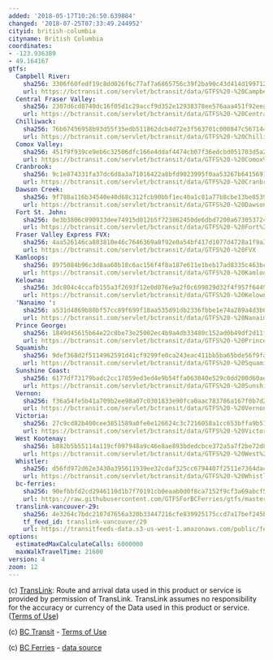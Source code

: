 ```yaml
---
added: '2018-05-17T10:26:50.639884'
changed: '2018-07-25T07:33:49.244952'
cityid: british-columbia
cityname: British Columbia
coordinates:
- -123.936389
- 49.164167
gtfs:
  Campbell River:
    sha256: 3306f60fedf19c8dd026f6c77af7a6865756c39f2ba90c43d414d199712b20b6
    url: https://bctransit.com/servlet/bctransit/data/GTFS%20-%20Campbell%20River
  Central Fraser Valley:
    sha256: 2307d6cd8740dc16f05d1c29accf9d352e12938378ee576aaa451f92eea9aa0b
    url: https://bctransit.com/servlet/bctransit/data/GTFS%20-%20Central%20Fraser%20Valley
  Chilliwack:
    sha256: 76b67456958b93d55f35edb511862dcb4d72e3f563701c000847c56714420abc
    url: https://bctransit.com/servlet/bctransit/data/GTFS%20-%20Chilliwack
  Comox Valley:
    sha256: 451f9f939ce9eb6c32506dfc166e4ddaf4474cb07f36edcbd051703d5a26a2eb
    url: https://bctransit.com/servlet/bctransit/data/GTFS%20-%20Comox%20Valley
  Cranbrook:
    sha256: 9c1e874331fa37dc6d8a3a71016422a8bfd9023995f0aa53267b64156910d565
    url: https://bctransit.com/servlet/bctransit/data/GTFS%20-%20Cranbrook
  Dawson Creek:
    sha256: 9f788a116b34540e40d68c312fcb90bbf1ec40a1c81a77b8cbe13be85392f1a1
    url: https://bctransit.com/servlet/bctransit/data/GTFS%20-%20Dawson%20Creek
  Fort St. John:
    sha256: 0e3b3806c890933dee74915d012b5f723862450de6dbd7200a673053724f4e4a
    url: https://bctransit.com/servlet/bctransit/data/GTFS%20-%20Fort%20St%20John
  Fraser Valley Express FVX:
    sha256: 4aa526146ca883810e46c7646369a8f92e0a54bf417d1077d4728a1f9a3e832f
    url: https://bctransit.com/servlet/bctransit/data/GTFS%20-%20FVX
  Kamloops:
    sha256: 8975084b96c3d8aa60b18c6ac156f4f8a187e611e1beb17ad8335c463bc1e8c0
    url: https://bctransit.com/servlet/bctransit/data/GTFS%20-%20Kamloops
  Kelowna:
    sha256: 3dc804c4ccafb155a3f2693f12e0d876e9a2f0c699829d32f4f957f64496f881
    url: https://bctransit.com/servlet/bctransit/data/GTFS%20-%20Kelowna
  'Nanaimo ':
    sha256: a531d4869b80bf57cc89f699f18aa535d91db2336fbbe1e74a289a4d3b66dbf0
    url: https://bctransit.com/servlet/bctransit/data/GTFS%20-%20Nanaimo
  Prince George:
    sha256: 1849d45615b64e22c8be73e25002ec4b9a4db33480c152ad0b49df2d11fff309
    url: https://bctransit.com/servlet/bctransit/data/GTFS%20-%20Prince%20George
  Squamish:
    sha256: 9def368d2f5114962591d41cf9299fe0ca243eac411bb5ba65bde56f9fab6b64
    url: https://bctransit.com/servlet/bctransit/data/GTFS%20-%20Squamish
  Sunshine Coast:
    sha256: 6177df73179badc2cc17859ed3ed4e9b54ffa063040e529c0dd200d60aec19d8
    url: https://bctransit.com/servlet/bctransit/data/GTFS%20-%20Sunshine%20Coast
  Vernon:
    sha256: f36a54fe5b41a709b2ee98a07c0301833e90fca0aac783786a167f0b7d2280de
    url: https://bctransit.com/servlet/bctransit/data/GTFS%20-%20Vernon
  Victoria:
    sha256: 27c9cd82b400cee3851589a0fe0e126624c3c7216058a1cc653bffa9b512bb14
    url: https://bctransit.com/servlet/bctransit/data/GTFS%20-%20Victoria
  West Kootenay:
    sha256: b882b5b55114a119cf097948a9c46e8ae893bdedcbce372a5a7f2be72d8ee634
    url: https://bctransit.com/servlet/bctransit/data/GTFS%20-%20West%20Kootenay
  Whistler:
    sha256: d56fd972d62e3430a395611939ee32cdaf325cc6794407f2511e7364dacc6141
    url: https://bctransit.com/servlet/bctransit/data/GTFS%20-%20Whistler
  bc-ferries:
    sha256: 90efbbfd2cd2946110d1b7f70191cb0eaab0d0f8ca7152f9cf3a69abcf5cd0f2
    url: https://raw.githubusercontent.com/GTFSForBCFerries/gtfs/master/feed.zip
  translink-vancouver-29:
    sha256: 4e3264c7bdc2107d7656a320b33447216cfe839925175ccd7a17bef245bd00c9
    tf_feed_id: translink-vancouver/29
    url: https://transitfeeds-data.s3-us-west-1.amazonaws.com/public/feeds/translink-vancouver/29/20180618/gtfs.zip
options:
  estimatedMaxCalculateCalls: 6000000
  maxWalkTravelTime: 21600
version: 4
zoom: 12
---
```


(c) [TransLink](http://www.translink.ca/): Route and arrival data used in this product or service is provided by permission of TransLink. TransLink assumes no responsibility for the accuracy or currency of the Data used in this product or service. ([Terms of Use](http://www.translink.ca/en/Schedules-and-Maps/Developer-Resources/GTFS-Data.aspx))

(c) [BC Transit](https://bctransit.com/) - [Terms of Use](https://bctransit.com/*/footer/open-data/terms-of-use)

(c) [BC Ferries](https://www.bcferries.com/) - [data source](https://github.com/GTFSForBCFerries/gtfs)
